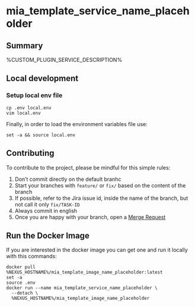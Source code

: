 # mia_template_service_name_placeholder

## Summary

%CUSTOM_PLUGIN_SERVICE_DESCRIPTION%

## Local development

### Setup local env file

```
cp .env local.env
vim local.env
```

Finally, in order to load the environment variables file use:

```
set -a && source local.env
```

## Contributing

To contribute to the project, please be mindful for this simple rules:

1. Don’t commit directly on the default branhc
2. Start your branches with `feature/` or `fix/` based on the content of the branch
3. If possible, refer to the Jira issue id, inside the name of the branch, but not call it only `fix/TASK-ID`
4. Always commit in english
5. Once you are happy with your branch, open a [Merge Request][merge-request]

## Run the Docker Image

If you are interested in the docker image you can get one and run it locally with this commands:

```shell
docker pull %NEXUS_HOSTNAME%/mia_template_image_name_placeholder:latest
set -a
source .env
docker run --name mia_template_service_name_placeholder \
  --detach \
  %NEXUS_HOSTNAME%/mia_template_image_name_placeholder
```

[merge-request]: %GITLAB_BASE_URL%/%CUSTOM_PLUGIN_PROJECT_FULL_PATH%/merge_requests

